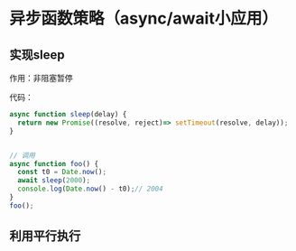 # 异步函数策略（async/await小应用）



## 实现sleep

作用：非阻塞暂停

代码：

```js
async function sleep(delay) {
  return new Promise((resolve, reject)=> setTimeout(resolve, delay));
}


// 调用
async function foo() {
  const t0 = Date.now();
  await sleep(2000);
  console.log(Date.now() - t0);// 2004
}
foo();
```





## 利用平行执行

